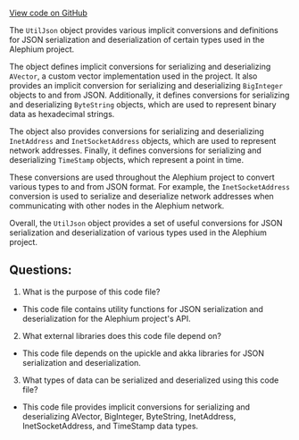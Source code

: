[View code on GitHub](https://github.com/alephium/alephium/api/src/main/scala/org/alephium/api/UtilJson.scala)

The `UtilJson` object provides various implicit conversions and definitions for JSON serialization and deserialization of certain types used in the Alephium project. 

The object defines implicit conversions for serializing and deserializing `AVector`, a custom vector implementation used in the project. It also provides an implicit conversion for serializing and deserializing `BigInteger` objects to and from JSON. Additionally, it defines conversions for serializing and deserializing `ByteString` objects, which are used to represent binary data as hexadecimal strings. 

The object also provides conversions for serializing and deserializing `InetAddress` and `InetSocketAddress` objects, which are used to represent network addresses. Finally, it defines conversions for serializing and deserializing `TimeStamp` objects, which represent a point in time.

These conversions are used throughout the Alephium project to convert various types to and from JSON format. For example, the `InetSocketAddress` conversion is used to serialize and deserialize network addresses when communicating with other nodes in the Alephium network. 

Overall, the `UtilJson` object provides a set of useful conversions for JSON serialization and deserialization of various types used in the Alephium project.
## Questions: 
 1. What is the purpose of this code file?
- This code file contains utility functions for JSON serialization and deserialization for the Alephium project's API.

2. What external libraries does this code file depend on?
- This code file depends on the upickle and akka libraries for JSON serialization and deserialization.

3. What types of data can be serialized and deserialized using this code file?
- This code file provides implicit conversions for serializing and deserializing AVector, BigInteger, ByteString, InetAddress, InetSocketAddress, and TimeStamp data types.